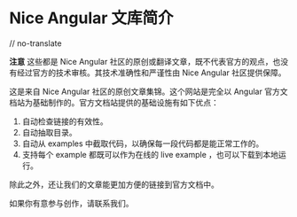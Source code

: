 # Nice Angular 文库简介

// no-translate

<div class="alert is-important">

**注意** 这些都是 Nice Angular 社区的原创或翻译文章，既不代表官方的观点，也没有经过官方的技术审核。其技术准确性和严谨性由 Nice Angular 社区提供保障。

</div>

这是来自 Nice Angular 社区的原创文章集锦。这个网站是完全以 Angular 官方文档站为基础制作的。官方文档站提供的基础设施有如下优点：

1. 自动检查链接的有效性。
2. 自动抽取目录。
3. 自动从 examples 中截取代码，以确保每一段代码都是能正常工作的。
4. 支持每个 example 都既可以作为在线的 live example ，也可以下载到本地运行。

除此之外，还让我们的文章能更加方便的链接到官方文档中。

如果你有意参与创作，请联系我们。
